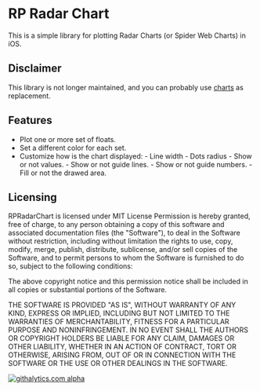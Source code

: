 RP Radar Chart
===============

This is a simple library for plotting Radar Charts (or Spider Web Charts) in
iOS. 

Disclaimer
-------

This library is not longer maintained, and you can probably use [charts](https://github.com/danielgindi/Charts) as replacement. 
  
Features
------

  -  Plot one or more set of floats.
  -  Set a different color for each set.
  -  Customize how is the chart displayed:
    - Line width
    - Dots radius
    - Show or not values.
    - Show or not guide lines.
    - Show or not guide numbers.
    - Fill or not the drawed area.

Licensing
---------

RPRadarChart is licensed under MIT License
Permission is hereby granted, free of charge, to any person obtaining a copy
of this software and associated documentation files (the "Software"), to deal
in the Software without restriction, including without limitation the rights
to use, copy, modify, merge, publish, distribute, sublicense, and/or sell
copies of the Software, and to permit persons to whom the Software is
furnished to do so, subject to the following conditions:

The above copyright notice and this permission notice shall be included in
all copies or substantial portions of the Software.

THE SOFTWARE IS PROVIDED "AS IS", WITHOUT WARRANTY OF ANY KIND, EXPRESS OR
IMPLIED, INCLUDING BUT NOT LIMITED TO THE WARRANTIES OF MERCHANTABILITY,
FITNESS FOR A PARTICULAR PURPOSE AND NONINFRINGEMENT. IN NO EVENT SHALL THE
AUTHORS OR COPYRIGHT HOLDERS BE LIABLE FOR ANY CLAIM, DAMAGES OR OTHER
LIABILITY, WHETHER IN AN ACTION OF CONTRACT, TORT OR OTHERWISE, ARISING FROM,
OUT OF OR IN CONNECTION WITH THE SOFTWARE OR THE USE OR OTHER DEALINGS IN
THE SOFTWARE.

[![githalytics.com alpha](https://cruel-carlota.pagodabox.com/d2594437a14467cea1e631159189becb "githalytics.com")](http://githalytics.com/raspu/RPRadarChart)
